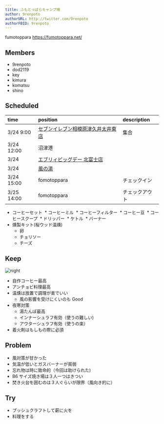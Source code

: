 ```yaml
---
title: ふもとっぱらキャンプ場
author: 9renpoto
authorURL: http://twitter.com/9renpoto
authorFBID: 9renpoto
---
```


fumotoppara <https://fumotoppara.net/>

## Members

* 9renpoto
* dod2119
* key
* kimura
* komatsu
* shino

## Scheduled

| time       | position                                                               | description    |
| :--------- | :--------------------------------------------------------------------- | :------------- |
| 3/24 9:00  | [セブンイレブン相模原津久井太井東店](https://goo.gl/maps/hRhrMjXa6BN2) | 集合           |
| 3/24 12:00 | 沼津港                                                                 |                |
| 3/24       | [エブリィビッグデー 北富士店](https://goo.gl/maps/cCzFpJc5cfC2)        |                |
| 3/24       | [風の湯](https://www.kazenoyu.net/)                                    |                |
| 3/24 15:00 | fomotoppara                                                            | チェックイン   |
| 3/25 14:00 | fomotoppara                                                            | チェックアウト |

* コーヒーセット
   * コーヒーミル
   * コーヒーフィルター
   * コーヒー豆
   * コーヒースクープ
   * ドリッパー
   * ケトル
   \* バーナー
* 燻製キット(桜ウッド温燻)
  * 卵
  * チョリソー
  * チーズ

## Keep

![night](img/fomotoppara01.jpg)

* 自作コーヒー最高
* アンチョビ料理最高
* 温燻は放置で調理が楽でいい
  * 風の影響を受けにくいのも Good
* 夜寒対策
  * 湯たんぽ最高
  * インナーシュラフ有効（使うの難しい)
  * アウターシュラフ有効（使うの楽）
* 着火剤はもしもの際に必須

## Problem

* 風対策が甘かった
* 気温が低いとガスバーナーが貧弱
* 忘れ物は時に致命的（今回は助けられた)
* B6 サイズ焼き場は３人一つはきつい
* 焚き火台を囲むのは３人ぐらいが限界（風向き的に）

## Try

* ブッシュクラフトして薪に火を
* 料理をする
